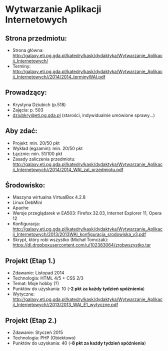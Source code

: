 Wytwarzanie Aplikacji Internetowych
===================================

Strona przedmiotu:
------------------
- Strona główna: http://galaxy.eti.pg.gda.pl/katedry/kask/dydaktyka/Wytwarzanie_Aplikacji_Internetowych/
- Terminy: http://galaxy.eti.pg.gda.pl/katedry/kask/dydaktyka/Wytwarzanie_Aplikacji_Internetowych//2014/2014_terminyWAI.pdf

Prowadzący:
-----------
- Krystyna Dziubich (p.518)
- Zajęcia: p. 503
- dziubkry@eti.pg.gda.pl (starości, indywidualnie umówione sprawy...)

Aby zdać:
---------
- Projekt: min. 20/50 pkt
- Wykład (egzamin): min. 20/50 pkt
- Łącznie: min. 51/100 pkt
- Zasady zaliczenia przedmiotu: http://galaxy.eti.pg.gda.pl/katedry/kask/dydaktyka/Wytwarzanie_Aplikacji_Internetowych//2014/2014_WAI_zal_przedmiotu.pdf

Środowisko:
-----------
- Maszyna wirtualna VirtualBox 4.2.8
- Linux DebMini
- Apache
- Wersje przeglądarek w EA503: Firefox 32.03, Internet Explorer 11, Opera 12
- Konfiguracja: http://galaxy.eti.pg.gda.pl/katedry/kask/dydaktyka/Wytwarzanie_Aplikacji_Internetowych/2013/2013WAI_konfiguracja_srodowiska_v3.pdf
- Skrypt, który robi wszystko (Michał Tomczak): https://dl.dropboxusercontent.com/u/102383064/zrobwszystko.tar

Projekt (Etap 1.)
-----------------
- Zdawanie: Listopad 2014
- Technologia: HTML 4/5 + CSS 2/3
- Temat: Moje hobby (?)
- Punktów do uzyskania: 10 (**-2 pkt za każdy tydzień spóźnienia**)
- Wytyczne: http://galaxy.eti.pg.gda.pl/katedry/kask/dydaktyka/Wytwarzanie_Aplikacji_Internetowych//2013/2013_WAI_E1_wytyczne.pdf

Projekt (Etap 2.)
-----------------
- Zdawanie: Styczeń 2015
- Technologia: PHP (Obiektowo)
- Punktów do uzyskania: 40 (**-8 pkt za każdy tydzień spóźnienia**)
